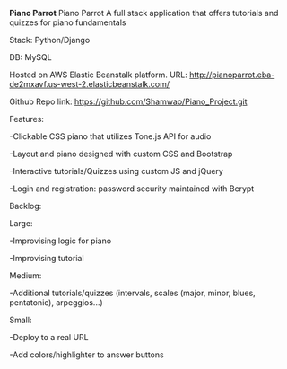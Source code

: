 **Piano Parrot**
Piano Parrot
A full stack application that offers tutorials and quizzes for piano fundamentals

Stack: Python/Django

DB: MySQL

Hosted on AWS Elastic Beanstalk platform. 
URL: http://pianoparrot.eba-de2mxavf.us-west-2.elasticbeanstalk.com/

Github Repo link: https://github.com/Shamwao/Piano_Project.git

Features:

-Clickable CSS piano that utilizes Tone.js API for audio

-Layout and piano designed with custom CSS and Bootstrap

-Interactive tutorials/Quizzes using custom JS and jQuery

-Login and registration: password security maintained with Bcrypt

Backlog:

Large:

-Improvising logic for piano

-Improvising tutorial

Medium:

-Additional tutorials/quizzes (intervals, scales (major, minor, blues, pentatonic), arpeggios...)

Small:

-Deploy to a real URL

-Add colors/highlighter to answer buttons
